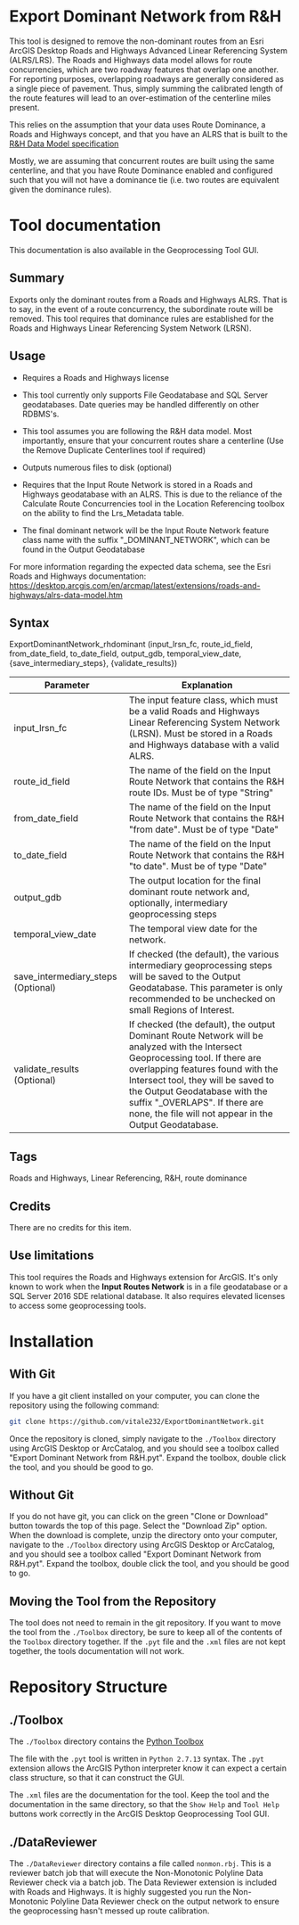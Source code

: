 # Export Dominant Network from R&H

This tool is designed to remove the non-dominant routes from an Esri ArcGIS Desktop Roads and Highways Advanced Linear Referencing System (ALRS/LRS). The Roads and Highways data model allows for route concurrencies, which are two roadway features that overlap one another. For reporting purposes, overlapping roadways are generally considered as a single piece of pavement. Thus, simply summing the calibrated length of the route features will lead to an over-estimation of the centerline miles present.

This relies on the assumption that your data uses Route Dominance, a Roads and Highways concept, and that you have an ALRS that is built to the [R&H Data Model specification](https://desktop.arcgis.com/en/arcmap/latest/extensions/roads-and-highways/alrs-data-model.htm) 

Mostly, we are assuming that concurrent routes are built using the same centerline, and that you have Route Dominance enabled and configured such that you will not have a dominance tie (i.e. two routes are equivalent given the dominance rules).

# Tool documentation

This documentation is also available in the Geoprocessing Tool GUI.

Summary
-------

Exports only the dominant routes from a Roads and Highways ALRS. That is to say, in the event of a route concurrency, the subordinate route will be removed. This tool requires that dominance rules are established for the Roads and Highways Linear Referencing System Network (LRSN).

Usage
-----

*   Requires a Roads and Highways license
    
*   This tool currently only supports File Geodatabase and SQL Server geodatabases. Date queries may be handled differently on other RDBMS's.
    
*   This tool assumes you are following the R&H data model. Most importantly, ensure that your concurrent routes share a centerline (Use the Remove Duplicate Centerlines tool if required)
    
*   Outputs numerous files to disk (optional)
    
*   Requires that the Input Route Network is stored in a Roads and Highways geodatabase with an ALRS. This is due to the reliance of the Calculate Route Concurrencies tool in the Location Referencing toolbox on the ability to find the Lrs\_Metadata table.
    
*   The final dominant network will be the Input Route Network feature class name with the suffix "\_DOMINANT\_NETWORK", which can be found in the Output Geodatabase
    

For more information regarding the expected data schema, see the Esri Roads and Highways documentation: https://desktop.arcgis.com/en/arcmap/latest/extensions/roads-and-highways/alrs-data-model.htm

Syntax
------

ExportDominantNetwork\_rhdominant (input\_lrsn\_fc, route\_id\_field, from\_date\_field, to\_date\_field, output\_gdb, temporal\_view\_date, {save\_intermediary\_steps}, {validate\_results})  
  


| Parameter        | Explanation   |
| ---------------- | ------------- |
| input\_lrsn\_fc                      | The input feature class, which must be a valid Roads and Highways Linear Referencing System Network (LRSN). Must be stored in a Roads and Highways database with a valid ALRS. |
| route\_id\_field                     | The name of the field on the Input Route Network that contains the R&H route IDs. Must be of type "String" |
| from\_date\_field                    | The name of the field on the Input Route Network that contains the R&H "from date". Must be of type "Date" |
| to\_date\_field                      | The name of the field on the Input Route Network that contains the R&H "to date". Must be of type "Date" |
| output\_gdb                          | The output location for the final dominant route network and, optionally, intermediary geoprocessing steps |
| temporal\_view\_date                 | The temporal view date for the network. |
| save\_intermediary\_steps (Optional) | If checked (the default), the various intermediary geoprocessing steps will be saved to the Output Geodatabase. This parameter is only recommended to be unchecked on small Regions of Interest. |
| validate\_results (Optional)         | If checked (the default), the output Dominant Route Network will be analyzed with the Intersect Geoprocessing tool. If there are overlapping features found with the Intersect tool, they will be saved to the Output Geodatabase with the suffix "\_OVERLAPS". If there are none, the file will not appear in the Output Geodatabase. |


Tags
----

Roads and Highways, Linear Referencing, R&H, route dominance

Credits
-------

There are no credits for this item.

Use limitations
---------------

This tool requires the Roads and Highways extension for ArcGIS. It's only known to work when the **Input Routes Network** is in a file geodatabase or a SQL Server 2016 SDE relational database. It also requires elevated licenses to access some geoprocessing tools.

# Installation
## With Git
If you have a git client installed on your computer, you can clone the repository using the following command:

```bash
git clone https://github.com/vitale232/ExportDominantNetwork.git
```

Once the repository is cloned, simply navigate to the `./Toolbox` directory using ArcGIS Desktop or ArcCatalog, and you should see a toolbox called "Export Dominant Network from R&H.pyt". Expand the toolbox, double click the tool, and you should be good to go.

## Without Git

If you do not have git, you can click on the green "Clone or Download" button towards the top of this page. Select the "Download Zip" option. When the download is complete, unzip the directory onto your computer, navigate to the `./Toolbox` directory using ArcGIS Desktop or ArcCatalog, and you should see a toolbox called "Export Dominant Network from R&H.pyt". Expand the toolbox, double click the tool, and you should be good to go.

## Moving the Tool from the Repository

The tool does not need to remain in the git repository. If you want to move the tool from the `./Toolbox` directory, be sure to keep all of the contents of the `Toolbox` directory together. If the `.pyt` file and the `.xml` files are not kept together, the tools documentation will not work.

# Repository Structure

## ./Toolbox
The `./Toolbox` directory contains the [Python Toolbox](https://desktop.arcgis.com/en/arcmap/10.5/analyze/creating-tools/a-quick-tour-of-python-toolboxes.htm)

The file with the `.pyt` tool is written in `Python 2.7.13` syntax. The `.pyt` extension allows the ArcGIS Python interpreter know it can expect a certain class structure, so that it can construct the GUI.

The `.xml` files are the documentation for the tool. Keep the tool and the documentation in the same directory, so that the `Show Help` and `Tool Help` buttons work correctly in the ArcGIS Desktop Geoprocessing Tool GUI.

## ./DataReviewer

The `./DataReviewer` directory contains a file called `nonmon.rbj`. This is a reviewer batch job that will execute the Non-Monotonic Polyline Data Reviewer check via a batch job. The Data Reviewer extension is included with Roads and Highways. It is highly suggested you run the Non-Monotonic Polyline Data Reviewer check on the output network to ensure the geoprocessing hasn't messed up route calibration.
